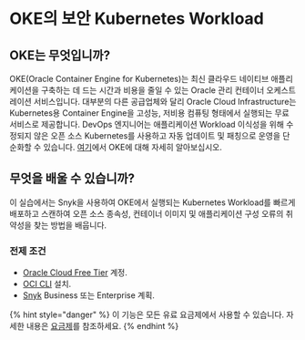 # OKE의 보안 Kubernetes Workload

## OKE는 무엇입니까?

OKE(Oracle Container Engine for Kubernetes)는 최신 클라우드 네이티브 애플리케이션을 구축하는 데 드는 시간과 비용을 줄일 수 있는 Oracle 관리 컨테이너 오케스트레이션 서비스입니다. 대부분의 다른 공급업체와 달리 Oracle Cloud Infrastructure는 Kubernetes용 Container Engine을 고성능, 저비용 컴퓨팅 형태에서 실행되는 무료 서비스로 제공합니다. DevOps 엔지니어는 애플리케이션 Workload 이식성을 위해 수정되지 않은 오픈 소스 Kubernetes를 사용하고 자동 업데이트 및 패칭으로 운영을 단순화할 수 있습니다. [여기](https://www.oracle.com/cloud-native/container-engine-kubernetes/)에서 OKE에 대해 자세히 알아보십시오.

## 무엇을 배울 수 있습니까?

이 실습에서는 Snyk을 사용하여 OKE에서 실행되는 Kubernetes Workload를 빠르게 배포하고 스캔하여 오픈 소스 종속성, 컨테이너 이미지 및 애플리케이션 구성 오류의 취약성을 찾는 방법을 배웁니다.

### 전제 조건

* [Oracle Cloud Free Tier](https://www.oracle.com/cloud/free/?source=:ow:o:p:nav:092320ContnrKuberntsHero\&intcmp=:ow:o:p:nav:092320ContnrKuberntsHero) 계정.
* [OCI CLI](https://docs.oracle.com/en-us/iaas/Content/API/SDKDocs/cliinstall.htm) 설치.
* [Snyk](https://snyk.co/udrgA) Business 또는 Enterprise 계획.

{% hint style="danger" %}
이 기능은 모든 유료 요금제에서 사용할 수 있습니다. 자세한 내용은 [요금제](https://snyk.io/plans/)를 참조하세요.
{% endhint %}
